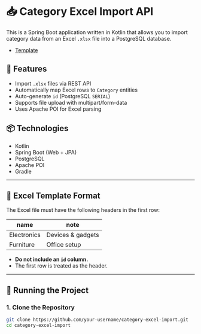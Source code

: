 # 📥 Category Excel Import API

This is a Spring Boot application written in Kotlin that allows you to import category data from an Excel `.xlsx` file into a PostgreSQL database.

- [Template](https://docs.google.com/spreadsheets/d/1nBIf0GY9f7xo_PMy8srxPKF4_EAOsqzzNZL1_CZb37c/edit?usp=sharing)

## 📌 Features

- Import `.xlsx` files via REST API
- Automatically map Excel rows to `Category` entities
- Auto-generate `id` (PostgreSQL `SERIAL`)
- Supports file upload with multipart/form-data
- Uses Apache POI for Excel parsing

## 📦 Technologies

- Kotlin
- Spring Boot (Web + JPA)
- PostgreSQL
- Apache POI
- Gradle

---

## 📁 Excel Template Format

The Excel file must have the following headers in the first row:

| name        | note             |
|-------------|------------------|
| Electronics | Devices & gadgets |
| Furniture   | Office setup     |

- **Do not include an `id` column.**
- The first row is treated as the header.

---

## 🚀 Running the Project

### 1. Clone the Repository

```bash
git clone https://github.com/your-username/category-excel-import.git
cd category-excel-import
